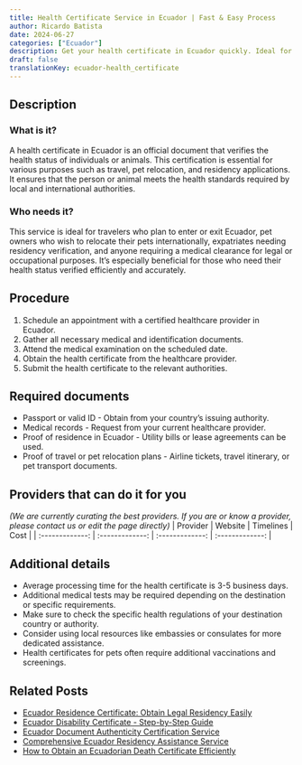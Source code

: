 ```yaml
---
title: Health Certificate Service in Ecuador | Fast & Easy Process
author: Ricardo Batista
date: 2024-06-27
categories: ["Ecuador"]
description: Get your health certificate in Ecuador quickly. Ideal for travelers, pet owners, and foreign residents. Simple steps and required documents included.
draft: false
translationKey: ecuador-health_certificate
---
```


## Description
### What is it?
A health certificate in Ecuador is an official document that verifies the health status of individuals or animals. This certification is essential for various purposes such as travel, pet relocation, and residency applications. It ensures that the person or animal meets the health standards required by local and international authorities.

### Who needs it?
This service is ideal for travelers who plan to enter or exit Ecuador, pet owners who wish to relocate their pets internationally, expatriates needing residency verification, and anyone requiring a medical clearance for legal or occupational purposes. It’s especially beneficial for those who need their health status verified efficiently and accurately.

## Procedure

1. Schedule an appointment with a certified healthcare provider in Ecuador.
2. Gather all necessary medical and identification documents.
3. Attend the medical examination on the scheduled date.
4. Obtain the health certificate from the healthcare provider.
5. Submit the health certificate to the relevant authorities.


## Required documents

- Passport or valid ID - Obtain from your country’s issuing authority.
- Medical records - Request from your current healthcare provider.
- Proof of residence in Ecuador - Utility bills or lease agreements can be used.
- Proof of travel or pet relocation plans - Airline tickets, travel itinerary, or pet transport documents.


## Providers that can do it for you
_(We are currently curating the best providers. If you are or know a provider, please contact us or edit the page directly)_
| Provider        |     Website     |     Timelines    |       Cost      |
| :-------------: | :-------------: |  :-------------: | :-------------: |

## Additional details

- Average processing time for the health certificate is 3-5 business days.
- Additional medical tests may be required depending on the destination or specific requirements.
- Make sure to check the specific health regulations of your destination country or authority.
- Consider using local resources like embassies or consulates for more dedicated assistance.
- Health certificates for pets often require additional vaccinations and screenings.




## Related Posts

- [Ecuador Residence Certificate: Obtain Legal Residency Easily](https://tramitit.com/guides/ecuador/residence_certificate/)
- [Ecuador Disability Certificate - Step-by-Step Guide](https://tramitit.com/guides/ecuador/disability_certificate/)
- [Ecuador Document Authenticity Certification Service](https://tramitit.com/guides/ecuador/document_authenticity_certificate/)
- [Comprehensive Ecuador Residency Assistance Service](https://tramitit.com/guides/ecuador/residency_request/)
- [How to Obtain an Ecuadorian Death Certificate Efficiently](https://tramitit.com/guides/ecuador/death_certificate/)